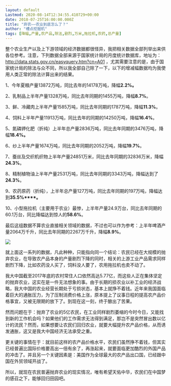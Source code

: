 ```yaml
---
layout: default
Lastmod: 2020-08-14T12:34:55.410729+00:00
date: 2018-07-25T16:00:00.000Z
title: "弃农——农业到底怎么了？"
author: "槽点挖掘机"
tags: [降幅,产量,农产品,除法,剧烈,万米,拖拉机,农药,总产量]
---
```


整个农业生产以及上下游领域的经济数据都很怪异，我把相关数据全部列举出来供各位参考。注意，下列数据全部来源于国家统计局的月度统计数据库，地址为：http://data.stats.gov.cn/easyquery.htm?cn=A01 ，尤其需要注意的是，由于国家统计局的除法与众不同，所以我全部自己除了一下，以下的增减幅数据均为我使用人类正常的除法计算出来的结果。

1、今年夏粮产量13872万吨，同比去年的14178万吨，降幅**2.2%。**

2、乳制品上半年产量1328万吨，同比去年同期的1455万吨，降幅**8.7%**。

3、鲜、冷藏肉上半年产量1585万吨，同比去年同期的1787万吨，降幅**11.3%**。

4、饲料上半年产量11913万吨，同比去年的同期的14250万吨，降幅**16.4%**。

5、氮磷钾化肥（折纯）上半年总产量2836万吨，同比去年同期的3476万吨，降幅**18.4%。**

6、纱上半年产量1674万吨，同比去年同期的2052万吨，降幅**19.7%**。

7、蚕丝及交织机织物上半年产量24851万米，同比去年同期的32836万米，降幅**24.3%**。

8、精制植物油上半年产量2531万吨，同比去年同期的3343万吨，降幅达到了**24.3%**。

9、农药原药（折纯），上半年总产量127万吨，同比去年同期的197万吨，降幅达到**35.5%****。**

10、小型拖拉机（主要用于农业）最惨，上半年产量24.9万台，同比去年同期的60.1万台，同比降幅达到惊人的**58.6%**。  

最后这组数据不算农业直接相关领域的数据，不过也可以作为参考：上半年啤酒产量2064万千升，同比去年同期的2267万千升，降幅**8.9%**。

![](https://images.weserv.nl/?url=https%3A//mmbiz.qpic.cn/mmbiz_jpg/ny7V6qcccdtZuv9KLEmEyRlAP4LRSSswOibcmQ2OLA7zmOVj6sWyj3vudDchR2ALsGiaxah3hDa3icyW3DlicJvfQQ/640%3Fwx_fmt%3Djpeg)

就上面这一系列的数据，凡此种种，只能指向同一个结论：农民已经在大规模的抛弃农业，在导致农产品本身的产量剧烈下降的同时，相关的上游工业产品需求同样剧烈下降，比如农药没人买了，饲料没人要了，农用拖拉机也卖不动了。

我大中国截至2017年底的农村常住人口依然高达5.77亿，而这些人正在集体坚定的抛弃农业，这实在是一件无法想象的事。由于长期的损农业以补工业的经济战略，我大中国的农业经营长期处于亏损状态，基本上就挣不着钱。近年来我国面临着巨大的通胀压力，为了压制消费价格上涨，原本提上了议事日程的提高农产品价格事宜，又被无限期的放下了。到现在这一刻，终于酿出了苦果。

然而问题在于：抛弃了农业的5亿农民，在工业同样剧烈萎缩的今时今日，又能找到新的工作机会吗？如果他们的工作需求无法得到满足，那岂不是突然冒出数以亿计的流民？然而，如果想要让农民们回归农业，就要大幅提升农产品价格，从而诱发通胀，这又是我大中国经济无法承受之重。

更关键的事情在于：就目前这样的农产品价格水平，农民们虽然挣不着钱，但其实已经普遍比国际价格要高出一倍有余了，再涨起来，就要面临更加酷烈的外国产品的冲击了。并且另一个关键因素是：美国作为全球最大的农产品出口国，已经跟中国在外贸领域开战了。

所以，就现在农民普遍抛弃农业的现实情况，唯有希望天佑中华，农民们在中国梦的感召之下，能够回归田园吧。
